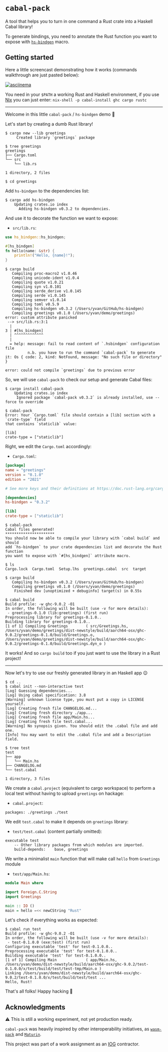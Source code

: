 <!-- cargo-sync-readme start -->

# `cabal-pack`

A tool that helps you to turn in one command a Rust crate into a Haskell
Cabal library!

To generate bindings, you need to annotate the Rust function you want to
expose with [`hs-bindgen`](https://github.com/yvan-sraka/hs-bindgen) macro.

## Getting started

Here a little screencast demonstrating how it works (commands walkthrough
are just pasted below):

[![asciinema](extra/cabal-pack-opt.gif)](https://asciinema.org/a/525919)

You need in your `$PATH` a working Rust and Haskell environment, if you use
[Nix](https://nixos.org) you can just enter:
`nix-shell -p cabal-install ghc cargo rustc`

---

Welcome in this little `cabal-pack` / `hs-bindgen` demo 🙂

Let's start by creating a dumb Rust library!

```text
$ cargo new --lib greetings
     Created library `greetings` package

$ tree greetings
greetings
├── Cargo.toml
└── src
    └── lib.rs

1 directory, 2 files

$ cd greetings
```

Add `hs-bindgen` to the dependencies list:

```text
$ cargo add hs-bindgen
    Updating crates.io index
      Adding hs-bindgen v0.3.2 to dependencies.
```

And use it to decorate the function we want to expose:

* `src/lib.rs`:

```rust
use hs_bindgen::hs_bindgen;

#[hs_bindgen]
fn hello(name: &str) {
    println!("Hello, {name}!");
}
```

```text
$ cargo build
   Compiling proc-macro2 v1.0.46
   Compiling unicode-ident v1.0.4
   Compiling quote v1.0.21
   Compiling syn v1.0.101
   Compiling serde_derive v1.0.145
   Compiling serde v1.0.145
   Compiling semver v1.0.14
   Compiling toml v0.5.9
   Compiling hs-bindgen v0.3.2 (/Users/yvan/GitHub/hs-bindgen)
   Compiling greetings v0.1.0 (/Users/yvan/demo/greetings)
error: custom attribute panicked
 --> src/lib.rs:3:1
  |
3 | #[hs_bindgen]
  | ^^^^^^^^^^^^^
  |
  = help: message: fail to read content of `.hsbindgen` configuration file
          n.b. you have to run the command `cabal-pack` to generate it: Os { code: 2, kind: NotFound, message: "No such file or directory" }

error: could not compile `greetings` due to previous error
```

So, we will use `cabal-pack` to check our setup and generate Cabal files:

```text
$ cargo install cabal-pack
    Updating crates.io index
     Ignored package `cabal-pack v0.3.2` is already installed, use --force to override

$ cabal-pack
Error: Your `Cargo.toml` file should contain a [lib] section with a `crate-type` field
that contains `staticlib` value:

[lib]
crate-type = ["staticlib"]
```

Right, we edit the `Cargo.toml` accordingly:

* `Cargo.toml`:

```toml
[package]
name = "greetings"
version = "0.1.0"
edition = "2021"

# See more keys and their definitions at https://doc.rust-lang.org/cargo/reference/manifest.html

[dependencies]
hs-bindgen = "0.3.2"

[lib]
crate-type = ["staticlib"]
```

```text
$ cabal-pack
Cabal files generated!
**********************
You should now be able to compile your library with `cabal build` and should
add `hs-bindgen` to your crate dependencies list and decorate the Rust function
you want to expose with `#[hs_bindgen]` attribute macro.

$ ls
Cargo.lock  Cargo.toml  Setup.lhs  greetings.cabal  src  target
```

```text
$ cargo build
   Compiling hs-bindgen v0.3.2 (/Users/yvan/GitHub/hs-bindgen)
   Compiling greetings v0.1.0 (/Users/yvan/demo/greetings)
    Finished dev [unoptimized + debuginfo] target(s) in 0.55s

$ cabal build
Build profile: -w ghc-9.0.2 -O1
In order, the following will be built (use -v for more details):
 - greetings-0.1.0 (lib:greetings) (first run)
Preprocessing library for greetings-0.1.0..
Building library for greetings-0.1.0..
[1 of 1] Compiling Greetings        ( src/Greetings.hs, /Users/yvan/demo/greetings/dist-newstyle/build/aarch64-osx/ghc-9.0.2/greetings-0.1.0/build/Greetings.o, /Users/yvan/demo/greetings/dist-newstyle/build/aarch64-osx/ghc-9.0.2/greetings-0.1.0/build/Greetings.dyn_o )
```

It works! And so `cargo build` too if you just want to use the library in a
Rust project!

---

Now let's try to use our freshly generated library in an Haskell app 😉

```text
$ cd ..
$ cabal init --non-interactive test
[Log] Guessing dependencies...
[Log] Using cabal specification: 3.8
[Warning] unknown license type, you must put a copy in LICENSE yourself.
[Log] Creating fresh file CHANGELOG.md...
[Log] Creating fresh directory ./app...
[Log] Creating fresh file app/Main.hs...
[Log] Creating fresh file test.cabal...
[Warning] No synopsis given. You should edit the .cabal file and add one.
[Info] You may want to edit the .cabal file and add a Description field.

$ tree test
test
├── app
│   └── Main.hs
├── CHANGELOG.md
└── test.cabal

1 directory, 3 files
```

We create a `cabal.project` (equivalent to cargo workspace) to perform a
local test without having to upload `greetings` on hackage:

* `cabal.project`:

```cabal
packages: ./greetings ./test
```

We edit `test.cabal` to make it depends on `greetings` library:

* `test/test.cabal` (content partially omitted):

```cabal
executable test
    -- Other library packages from which modules are imported.
    build-depends:    base, greetings
```

We write a minimalist `main` function that will make call `hello` from
`Greetings` module

* `test/app/Main.hs`:

```haskell
module Main where

import Foreign.C.String
import Greetings

main :: IO ()
main = hello =<< newCString "Rust"
```

Let's check if everything works as expected:

```text
$ cabal run test
Build profile: -w ghc-9.0.2 -O1
In order, the following will be built (use -v for more details):
 - test-0.1.0.0 (exe:test) (first run)
Configuring executable 'test' for test-0.1.0.0..
Preprocessing executable 'test' for test-0.1.0.0..
Building executable 'test' for test-0.1.0.0..
[1 of 1] Compiling Main             ( app/Main.hs, /Users/yvan/demo/dist-newstyle/build/aarch64-osx/ghc-9.0.2/test-0.1.0.0/x/test/build/test/test-tmp/Main.o )
Linking /Users/yvan/demo/dist-newstyle/build/aarch64-osx/ghc-9.0.2/test-0.1.0.0/x/test/build/test/test ...
Hello, Rust!
```

That's all folks! Happy hacking 🙂

## Acknowledgments

⚠️ This is still a working experiment, not yet production ready.

`cabal-pack` was heavily inspired by other interoperability initiatives, as
[`wasm-pack`](https://github.com/rustwasm/wasm-pack) and
[`Maturin`](https://github.com/PyO3/maturin).

This project was part of a work assignment as an
[IOG](https://github.com/input-output-hk) contractor.

<!-- cargo-sync-readme end -->
